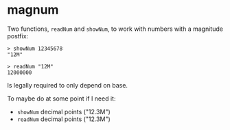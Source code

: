# magnum

Two functions, `readNum` and `showNum`, to work with numbers with a magnitude postfix:
```
> showNum 12345678
"12M"

> readNum "12M"
12000000
```

Is legally required to only depend on base.

To maybe do at some point if I need it:

  - `showNum` decimal points ("12.3M")
  - `readNum` decimal points ("12.3M")
